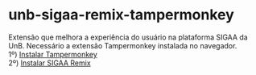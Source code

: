 # unb-sigaa-remix-tampermonkey
Extensão que melhora a experiência do usuário na plataforma SIGAA da UnB. Necessário a extensão Tampermonkey instalada no navegador.
<br>
1º) [Instalar Tampermonkey](https://www.tampermonkey.net/)
<br>
2º) [Instalar SIGAA Remix](https://github.com/luisrguerra/unb-sigaa-remix-tampermonkey/raw/main/SIGAA%20Remix.user.js)
